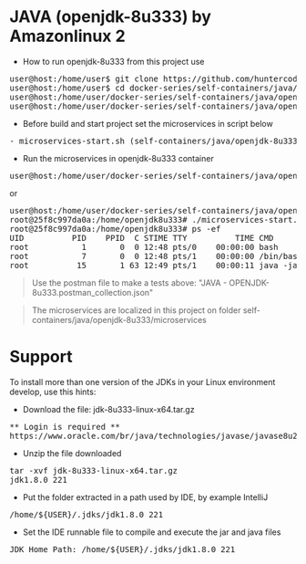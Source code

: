 # JAVA (openjdk-8u333) by Amazonlinux 2

- How to run openjdk-8u333 from this project use

<pre>
user@host:/home/user$ git clone https://github.com/huntercodexs/docker-series.git .
user@host:/home/user$ cd docker-series/self-containers/java/openjdk-8u333
user@host:/home/user/docker-series/self-containers/java/openjdk-8u333$ docker-compose up --build
user@host:/home/user/docker-series/self-containers/java/openjdk-8u333$ docker-compose start
</pre>

- Before build and start project set the microservices in script below

<pre>
- microservices-start.sh (self-containers/java/openjdk-8u333/microservices/microservices-start.sh)
</pre>

- Run the microservices in openjdk-8u333 container

<pre>
user@host:/home/user/docker-series/self-containers/java/openjdk-8u333$ docker exec -it openjdk-8u333 ./microservices-start.sh
</pre>

or

<pre>
user@host:/home/user/docker-series/self-containers/java/openjdk-8u333$ docker exec -it openjdk-8u333 /bin/bash
root@25f8c997da0a:/home/openjdk8u333# ./microservices-start.sh
root@25f8c997da0a:/home/openjdk8u333# ps -ef
UID          PID    PPID  C STIME TTY          TIME CMD
root           1       0  0 12:48 pts/0    00:00:00 bash
root           7       0  0 12:48 pts/1    00:00:00 /bin/bash
root          15       1 63 12:49 pts/1    00:00:11 java -jar SIMPLE-API-USERS-0.0.1-SNAPSHOT.jar
</pre>

> Use the postman file to make a tests above: "JAVA - OPENJDK-8u333.postman_collection.json"

> The microservices are localized in this project on folder self-containers/java/openjdk-8u333/microservices


# Support

To install more than one version of the JDKs in your Linux environment develop, use this hints:

- Download the file: jdk-8u333-linux-x64.tar.gz
<pre>
** Login is required **
https://www.oracle.com/br/java/technologies/javase/javase8u211-later-archive-downloads.html
</pre>

- Unzip the file downloaded
<pre>
tar -xvf jdk-8u333-linux-x64.tar.gz
jdk1.8.0_221
</pre>

- Put the folder extracted in a path used by IDE, by example IntelliJ
<pre>
/home/${USER}/.jdks/jdk1.8.0_221
</pre>

- Set the IDE runnable file to compile and execute the jar and java files
<pre>
JDK Home Path: /home/${USER}/.jdks/jdk1.8.0_221
</pre>

